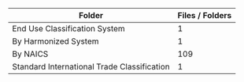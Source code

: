 | Folder                                      |   Files / Folders |
|---------------------------------------------|-------------------|
| End Use Classification System               |                 1 |
| By Harmonized System                        |                 1 |
| By NAICS                                    |               109 |
| Standard International Trade Classification |                 1 |